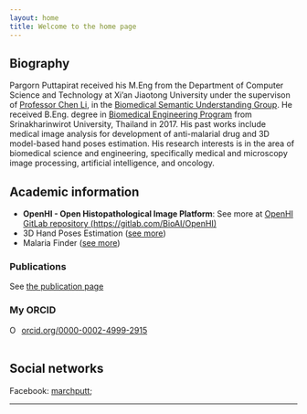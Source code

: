 ```yaml
---
layout: home
title: Welcome to the home page
---
```


## Biography

Pargorn Puttapirat received his M.Eng from the Department of Computer Science and Technology at Xi’an Jiaotong University under the supervison of [Professor Chen Li](http://www.chenli.group/member/), in the [Biomedical Semantic Understanding Group](http://chenli.group). He received B.Eng. degree in [Biomedical Engineering Program](http://bme.eng.swu.ac.th/) from Srinakharinwirot University, Thailand in 2017. His past works include medical image analysis for development of anti-malarial drug and 3D model-based hand poses estimation. His research interests is in the area of biomedical science and engineering, specifically medical and microscopy image processing, artificial intelligence, and oncology.

## Academic information

- **OpenHI - Open Histopathological Image Platform**:
  See more at [OpenHI GitLab repository (https://gitlab.com/BioAI/OpenHI)](https://gitlab.com/BioAI/OpenHI)
- 3D Hand Poses Estimation ([see more](/3dhand/))
- Malaria Finder ([see more](/malariafinder/))

### Publications

See [the publication page](/publications/)

### My ORCID

<div itemscope itemtype="https://schema.org/Person"><a itemprop="sameAs" content="https://orcid.org/0000-0002-4999-2915" href="https://orcid.org/0000-0002-4999-2915" target="orcid.widget" rel="noopener noreferrer" style="vertical-align:top;"><img src="https://orcid.org/sites/default/files/images/orcid_16x16.png" style="width:1em;margin-right:.5em;" alt="ORCID iD icon">orcid.org/0000-0002-4999-2915</a></div>
<br />

## Social networks

Facebook: [marchputt](https://www.facebook.com/marchputt);

---
